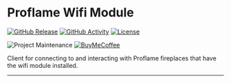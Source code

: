 # Proflame Wifi Module

[![GitHub Release][releases-shield]][releases]
[![GitHub Activity][commits-shield]][commits]
[![License][license-shield]](LICENSE)

![Project Maintenance][maintenance-shield]
[![BuyMeCoffee][buymecoffeebadge]][buymecoffee]

Client for connecting to and interacting with Proflame fireplaces that have the wifi module installed.

***

[buymecoffee]: https://www.buymeacoffee.com/pharrox
[buymecoffeebadge]: https://img.shields.io/badge/buy%20me%20a%20coffee-donate-yellow.svg?style=for-the-badge
[commits-shield]: https://img.shields.io/github/commit-activity/y/Pharrox/proflame-wifi.svg?style=for-the-badge
[commits]: https://github.com/Pharrox/proflame-wifi/commits/master
[license-shield]: https://img.shields.io/github/license/Pharrox/hass-proflame-connect-wifi.svg?style=for-the-badge
[maintenance-shield]: https://img.shields.io/badge/maintainer-Kevin%20Lucas%20%40Pharrox-blue.svg?style=for-the-badge
[releases-shield]: https://img.shields.io/github/release/Pharrox/hass-proflame-connect-wifi.svg?style=for-the-badge
[releases]: https://github.com/Pharrox/hass-proflame-connect-wifi/releases